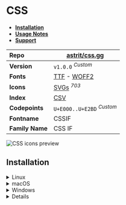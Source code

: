 # CSS

- [**Installation**](#installation)
- [**Usage Notes**](#usage-notes)
- [**Support**](#support)

| Repo            | [astrit/css.gg](https://github.com/astrit/css.gg)                                                                                                                     |
| :-------------- | --------------------------------------------------------------------------------------------------------------------------------------------------------------------- |
| **Version**     | `v1.0.0` <sup>_Custom_</sup>                                                                                                                                          |
| **Fonts**       | [TTF](https://raw.githubusercontent.com/iconicFonts/if/main/fonts/TTF/CSS.ttf) - [WOFF2](https://raw.githubusercontent.com/iconicFonts/if/main/fonts/WOFF2/CSS.woff2) |
| **Icons**       | [SVGs](https://github.com/iconicFonts/if/tree/main/packs/CSS/svgs) <sup>_703_</sup>                                                                                   |
| **Index**       | [CSV](https://github.com/iconicFonts/if/blob/main/indices/CSS.csv)                                                                                                    |
| **Codepoints**  | `U+E000..U+E2BD` <sup>_Custom_</sup>                                                                                                                                  |
| **Fontname**    | CSSIF                                                                                                                                                                 |
| **Family Name** | CSS IF                                                                                                                                                                |

<picture>
  <source media="(prefers-color-scheme: dark)" srcset="https://raw.githubusercontent.com/iconicFonts/if/main/imgs/CSS_dark.png">
  <img alt="CSS icons preview" src="https://raw.githubusercontent.com/iconicFonts/if/main/imgs/CSS_light.png">
</picture>

## Installation

<details>

<summary>Linux</summary>

```sh
curl -o ~/.local/share/fonts/CSS.ttf https://raw.githubusercontent.com/iconicFonts/if/main/fonts/TTF/CSS.ttf
```

Refresh font cache:

```sh
fc-cache -f ~/.local/share/fonts
```

</details>

<details>

<summary>macOS</summary>

```sh
curl -o ~/Library/Fonts/CSS.ttf https://raw.githubusercontent.com/iconicFonts/if/main/fonts/TTF/CSS.ttf
```

</details>

<details>

<summary>Windows</summary>

```sh
curl -o C:\Windows\Fonts\CSS.ttf https://raw.githubusercontent.com/iconicFonts/if/main/fonts/TTF/CSS.ttf
```

</details>

<details>

## Usage Notes

> [!NOTE]
>
> 1. The icon pack name, originally **css.gg**, was changed to **CSS**.
> 2. **CSS** font is standalone and has its own [codepoints](https://github.com/iconicFonts/if/blob/main/indices/CSS.csv), which are different from those in the [IF](https://github.com/iconicFonts/if/blob/main/indices/if.csv) font[^1].

> [!IMPORTANT]
> The [codepoints](https://github.com/iconicFonts/if/blob/main/indices/CSS.csv) for the **CSS** font remain unchanged and will not alter in the future, ensuring that you can use the font safely even when new versions are released.

## Support

If you've found this project helpful, a little love goes a long way. Give it a :star: or share it around.

[^1]: The first glyph for the **CSS** font starts from codepoint `E000`, while for the **iPack** font, it starts from `F95A2`.
